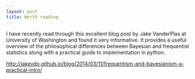 ```yaml
---
layout: post
title: Worth reading
---
```


I have recently read through this excellent blog post by Jake VanderPlas at University of Washington
and found it very informative. It provides a useful overview of the philosophical differences between
Bayesian and frequentist statistics along with a practical guide to implementation in python. 

<http://jakevdp.github.io/blog/2014/03/11/frequentism-and-bayesianism-a-practical-intro/>
